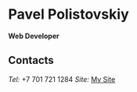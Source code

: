# Pavel Polistovskiy

**Web Developer**

## Contacts

_Tel:_  +7 701 721 1284
_Site:_ [My Site](https://todo.poliweb.su/)